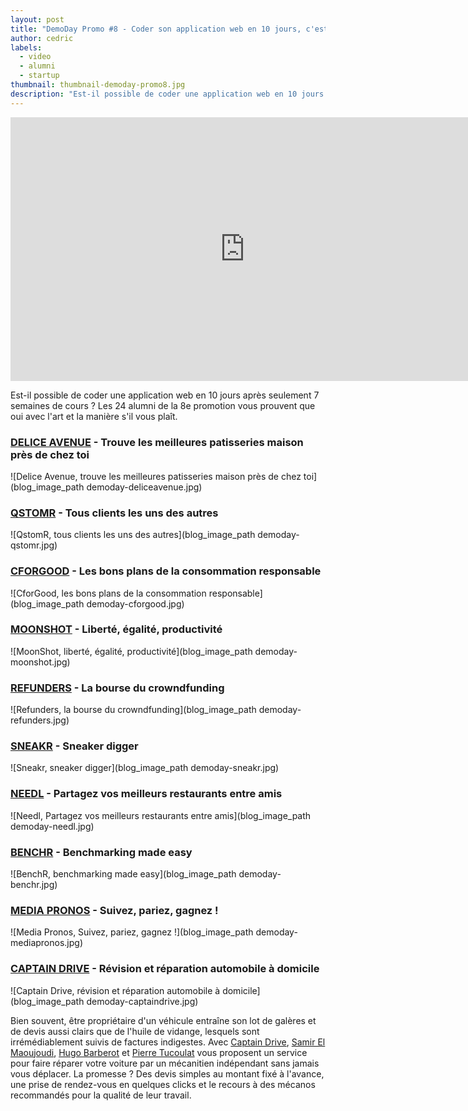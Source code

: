 ```yaml
---
layout: post
title: "DemoDay Promo #8 - Coder son application web en 10 jours, c'est possible."
author: cedric
labels:
  - video
  - alumni
  - startup
thumbnail: thumbnail-demoday-promo8.jpg
description: "Est-il possible de coder une application web en 10 jours après seulement 7 semaines de cours ? Les 24 alumni de la 8e promotion vous prouvent que oui avec l'art et la manière s'il vous plaît."
---
```


<div class="video-wrapper"><iframe width="750" height="422" src="https://www.youtube.com/embed/Oh3TRLT6rAw?showinfo=0" frameborder="0" allowfullscreen></iframe></div>

Est-il possible de coder une application web en 10 jours après seulement 7 semaines de cours ? Les 24 alumni de la 8e promotion vous prouvent que oui avec l'art et la manière s'il vous plaît.

### [DELICE AVENUE](https://deliceavenue.herokuapp.com/) - Trouve les meilleures patisseries maison près de chez toi

![Delice Avenue, trouve les meilleures patisseries maison près de chez toi](blog_image_path demoday-deliceavenue.jpg)




### [QSTOMR](http://www.qstomr.com/) - Tous clients les uns des autres

![QstomR, tous clients les uns des autres](blog_image_path demoday-qstomr.jpg)


### [CFORGOOD](http://cforgood.herokuapp.com/users/sign_in) - Les bons plans de la consommation responsable

![CforGood, les bons plans de la consommation responsable](blog_image_path demoday-cforgood.jpg)


### [MOONSHOT](http://www.gomoonshot.com/) - Liberté, égalité, productivité

![MoonShot, liberté, égalité, productivité](blog_image_path demoday-moonshot.jpg)


### [REFUNDERS](http://www.refunders.io/) - La bourse du crowndfunding

![Refunders, la bourse du crowndfunding](blog_image_path demoday-refunders.jpg)


### [SNEAKR](http://www.sneakr.fr/) - Sneaker digger

![Sneakr, sneaker digger](blog_image_path demoday-sneakr.jpg)


### [NEEDL](http://www.needl.fr/users/sign_in) - Partagez vos meilleurs restaurants entre amis

![Needl, Partagez vos meilleurs restaurants entre amis](blog_image_path demoday-needl.jpg)


### [BENCHR](http://benchrapp.herokuapp.com/) - Benchmarking made easy

![BenchR, benchmarking made easy](blog_image_path demoday-benchr.jpg)


### [MEDIA PRONOS](http://kickoff.mediapronos.com/) - Suivez, pariez, gagnez !

![Media Pronos, Suivez, pariez, gagnez !](blog_image_path demoday-mediapronos.jpg)


### [CAPTAIN DRIVE](http://captain-drive-production.herokuapp.com/) - Révision et réparation automobile à domicile

![Captain Drive, révision et réparation automobile à domicile](blog_image_path demoday-captaindrive.jpg)

Bien souvent, être propriétaire d'un véhicule entraîne son lot de galères et de devis aussi clairs que de l'huile de vidange, lesquels sont irrémédiablement suivis de factures indigestes. Avec [Captain Drive](http://captain-drive-production.herokuapp.com/), [Samir El Maoujoudi](https://twitter.com/samir_elm), [Hugo Barberot](https://twitter.com/hbarbert) et [Pierre Tucoulat](https://twitter.com/ptucoulat) vous proposent un service pour faire réparer votre voiture par un mécanitien indépendant sans jamais vous déplacer. La promesse ? Des devis simples au montant fixé à l'avance, une prise de rendez-vous en quelques clicks et le recours à des mécanos recommandés pour la qualité de leur travail.

